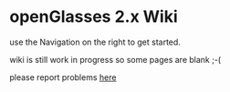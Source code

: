 # openGlasses 2.x Wiki

use the Navigation on the right to get started.

wiki is still work in progress so some pages are blank ;-(

please report problems [here](https://github.com/ben-mkiv/OCGlasses/issues)